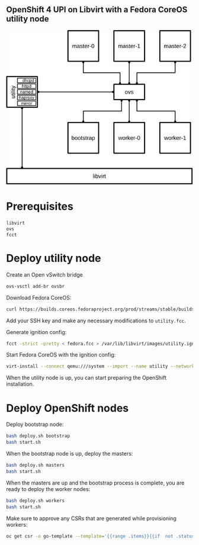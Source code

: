 ## OpenShift 4 UPI on Libvirt with a Fedora CoreOS utility node

![Diagram](diagram.svg)


# Prerequisites
```
libvirt
ovs
fcct
```

# Deploy utility node
Create an Open vSwitch bridge
```bash
ovs-vsctl add-br ovsbr
```
Download Fedora CoreOS:
```bash
curl https://builds.coreos.fedoraproject.org/prod/streams/stable/builds/31.20200118.3.0/x86_64/fedora-coreos-31.20200118.3.0-qemu.x86_64.qcow2.xz -o /var/lib/libvirt/images/fedora-coreos-31.20200113.3.1-qemu.x86_64.qcow2
```
Add your SSH key and make any necessary modifications to `utility.fcc`.

Generate ignition config:
```bash
fcct -strict -pretty < fedora.fcc > /var/lib/libvirt/images/utility.ign
```
Start Fedora CoreOS with the ignition config:
```bash
virt-install --connect qemu:///system --import --name utility --network network=default,mac=12:34:56:00:00:68 --network bridge=ovsbr,mac=12:34:56:00:00:75,virtualport_type=openvswitch --ram 1024 --vcpus 1 --os-variant fedora29 --disk size=15,backing_store=/var/lib/libvirt/images/fedora-coreos-31.20200113.3.1-qemu.x86_64.qcow2,format=qcow2,bus=virtio --qemu-commandline="-fw_cfg name=opt/com.coreos/config,file=/var/lib/libvirt/images/utility.ign" --vnc --noautoconsole
```
When the utility node is up, you can start preparing the OpenShift installation.

# Deploy OpenShift nodes
Deploy bootstrap node:
```bash
bash deploy.sh bootstrap
bash start.sh
```
When the bootstrap node is up, deploy the masters:
```bash
bash deploy.sh masters
bash start.sh
```
When the masters are up and the bootstrap process is complete, you are ready to deploy the worker nodes:
```bash
bash deploy.sh workers
bash start.sh
```
Make sure to approve any CSRs that are generated while provisioning workers:
```bash
oc get csr -o go-template --template='{{range .items}}{{if  not .status}}{{printf "%s\n" .metadata.name}}{{end}}{{end}}' | xargs -i oc adm certificate approve {}
```